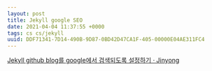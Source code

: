 ```yaml
---
layout: post
title: Jekyll google SEO
date: 2021-04-04 11:37:55 +0000
tags: cs cs/jekyll 
uuid: DDF71341-7D14-490B-9D87-0BD42D47CA1F-405-00000E04AE311FC4
---
```


[Jekyll github blog를 google에서 검색되도록 설정하기 · Jinyong](http://jinyongjeong.github.io/2017/01/13/blog_make_searched/)